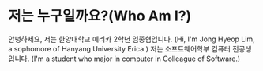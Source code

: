 저는 누구일까요?(Who Am I?)
=============
안녕하세요, 저는 한양대학교 에리카 2학년 임종협입니다.
(Hi, I'm Jong Hyeop Lim, a sophomore of Hanyang University Erica.)
저는 소프트웨어학부 컴퓨터 전공생입니다.
(I'm a student who major in computer in Colleague of Software.)